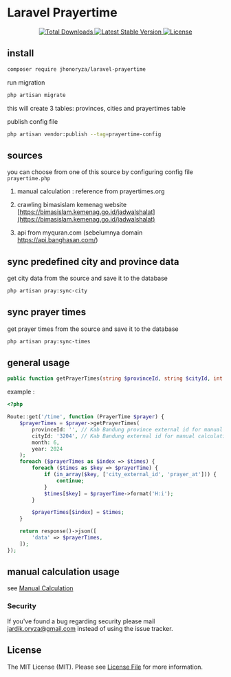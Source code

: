 # Laravel Prayertime

<p align="center">
    <a href="https://packagist.org/packages/jhonoryza/laravel-prayertime">
        <img src="https://poser.pugx.org/jhonoryza/laravel-prayertime/d/total.svg" alt="Total Downloads">
    </a>
    <a href="https://packagist.org/packages/jhonoryza/laravel-prayertime">
        <img src="https://poser.pugx.org/jhonoryza/laravel-prayertime/v/stable.svg" alt="Latest Stable Version">
    </a>
    <a href="https://packagist.org/packages/jhonoryza/laravel-prayertime">
        <img src="https://poser.pugx.org/jhonoryza/laravel-prayertime/license.svg" alt="License">
    </a>
</p>

## install

```bash
composer require jhonoryza/laravel-prayertime
```

run migration

```bash
php artisan migrate
```

this will create 3 tables: provinces, cities and prayertimes table

publish config file

```bash
php artisan vendor:publish --tag=prayertime-config
```

## sources

you can choose from one of this source by configuring config file `prayertime.php`

1. manual calculation : reference from prayertimes.org

2. crawling bimasislam kemenag website [https://bimasislam.kemenag.go.id/jadwalshalat](https://bimasislam.kemenag.go.id/jadwalshalat)

3. api from myquran.com (sebelumnya domain https://api.banghasan.com/) 

## sync predefined city and province data

get city data from the source and save it to the database

```bash
php artisan pray:sync-city
```

## sync prayer times

get prayer times from the source and save it to the database

```bash
php artisan pray:sync-times
```

## general usage

```php
public function getPrayerTimes(string $provinceId, string $cityId, int $month, int $year): array
```

example :

```php
<?php

Route::get('/time', function (PrayerTime $prayer) {
    $prayerTimes = $prayer->getPrayerTimes(
        provinceId: '', // Kab Bandung province external id for manual calculation or when using kemenag use this c20ad4d76fe97759aa27a0c99bff6710
        cityId: '3204', // Kab Bandung external id for manual calculation or when using kemenag use this 0777d5c17d4066b82ab86dff8a46af6f
        month: 6,
        year: 2024
    );
    foreach ($prayerTimes as $index => $times) {
        foreach ($times as $key => $prayerTime) {
            if (in_array($key, ['city_external_id', 'prayer_at'])) {
                continue;
            }
            $times[$key] = $prayerTime->format('H:i');
        }

        $prayerTimes[$index] = $times;
    }

    return response()->json([
        'data' => $prayerTimes,
    ]);
});
```

## manual calculation usage

see [Manual Calculation](MANUAL_USAGE.md)

### Security

If you've found a bug regarding security please mail [jardik.oryza@gmail.com](mailto:jardik.oryza@gmail.com) instead of
using the issue tracker.

## License

The MIT License (MIT). Please see [License File](LICENSE.md) for more information.
